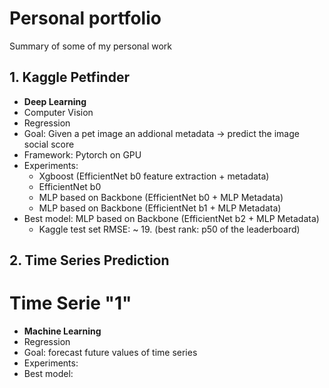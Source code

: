 # Personal portfolio

Summary of some of my personal work

## 1. Kaggle Petfinder

- **Deep Learning**
- Computer Vision
- Regression
- Goal: Given a pet image an addional metadata -> predict the image social score
- Framework: Pytorch on GPU
- Experiments: 
    * Xgboost (EfficientNet b0 feature extraction + metadata)
    * EfficientNet b0
    * MLP based on Backbone (EfficientNet b0 + MLP Metadata)
    * MLP based on Backbone (EfficientNet b1 + MLP Metadata)
- Best model: MLP based on Backbone (EfficientNet b2 + MLP Metadata)
    * Kaggle test set RMSE: ~ 19. (best rank: p50 of the leaderboard)

## 2. Time Series Prediction

# Time Serie "1"

- **Machine Learning**
- Regression
- Goal: forecast future values of time series
- Experiments:
- Best model: